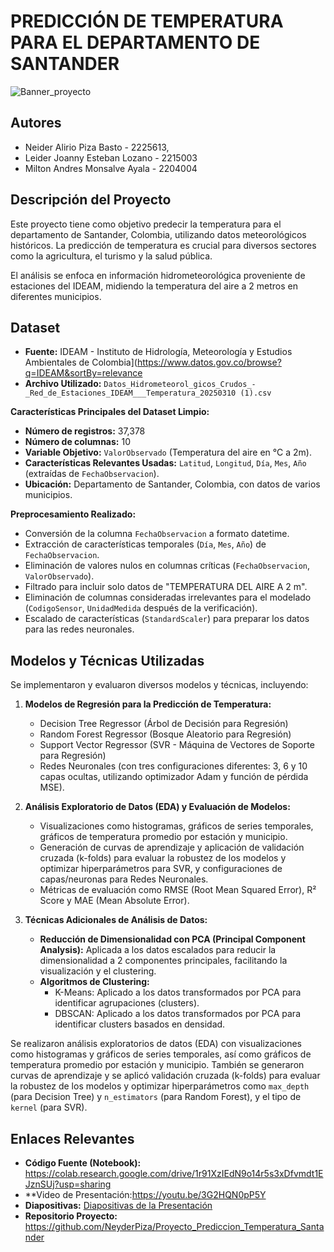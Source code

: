 # PREDICCIÓN DE TEMPERATURA PARA EL DEPARTAMENTO DE SANTANDER

![Banner_proyecto](https://github.com/user-attachments/assets/6def4232-7fb2-49bf-910f-84432e954ad3)


##  Autores
 - Neider Alirio Piza Basto - 2225613,
 - Leider Joanny Esteban Lozano - 2215003 
 - Milton Andres Monsalve Ayala - 2204004


##  Descripción del Proyecto
Este proyecto tiene como objetivo predecir la temperatura para el departamento de Santander, Colombia, utilizando datos meteorológicos históricos. La predicción de temperatura es crucial para diversos sectores como la agricultura, el turismo y la salud pública.

El análisis se enfoca en información hidrometeorológica proveniente de estaciones del IDEAM, midiendo la temperatura del aire a 2 metros en diferentes municipios.

##  Dataset

- **Fuente:** IDEAM - Instituto de Hidrología, Meteorología y Estudios Ambientales de Colombia](https://www.datos.gov.co/browse?q=IDEAM&sortBy=relevance
- **Archivo Utilizado:** `Datos_Hidrometeorol_gicos_Crudos_-_Red_de_Estaciones_IDEAM___Temperatura_20250310 (1).csv`

**Características Principales del Dataset Limpio:**
- **Número de registros:** 37,378
- **Número de columnas:** 10
- **Variable Objetivo:** `ValorObservado` (Temperatura del aire en °C a 2m).
- **Características Relevantes Usadas:** `Latitud`, `Longitud`, `Día`, `Mes`, `Año` (extraídas de `FechaObservacion`).
- **Ubicación:** Departamento de Santander, Colombia, con datos de varios municipios.

**Preprocesamiento Realizado:**
*   Conversión de la columna `FechaObservacion` a formato datetime.
*   Extracción de características temporales (`Día`, `Mes`, `Año`) de `FechaObservacion`.
*   Eliminación de valores nulos en columnas críticas (`FechaObservacion`, `ValorObservado`).
*   Filtrado para incluir solo datos de "TEMPERATURA DEL AIRE A 2 m".
*   Eliminación de columnas consideradas irrelevantes para el modelado (`CodigoSensor`, `UnidadMedida` después de la verificación).
*   Escalado de características (`StandardScaler`) para preparar los datos para las redes neuronales.

##  Modelos y Técnicas Utilizadas
Se implementaron y evaluaron diversos modelos y técnicas, incluyendo:

1.  **Modelos de Regresión para la Predicción de Temperatura:**
    *   Decision Tree Regressor (Árbol de Decisión para Regresión)
    *   Random Forest Regressor (Bosque Aleatorio para Regresión)
    *   Support Vector Regressor (SVR - Máquina de Vectores de Soporte para Regresión)
    *   Redes Neuronales (con tres configuraciones diferentes: 3, 6 y 10 capas ocultas, utilizando optimizador Adam y función de pérdida MSE).

2.  **Análisis Exploratorio de Datos (EDA) y Evaluación de Modelos:**
    *   Visualizaciones como histogramas, gráficos de series temporales, gráficos de temperatura promedio por estación y municipio.
    *   Generación de curvas de aprendizaje y aplicación de validación cruzada (k-folds) para evaluar la robustez de los modelos y optimizar hiperparámetros para SVR, y configuraciones de capas/neuronas para Redes Neuronales.
    *   Métricas de evaluación como RMSE (Root Mean Squared Error), R² Score y MAE (Mean Absolute Error).

3.  **Técnicas Adicionales de Análisis de Datos:**
    *   **Reducción de Dimensionalidad con PCA (Principal Component Analysis):** Aplicada a los datos escalados para reducir la dimensionalidad a 2 componentes principales, facilitando la visualización y el clustering.
    *   **Algoritmos de Clustering:**
        *   K-Means: Aplicado a los datos transformados por PCA para identificar agrupaciones (clusters).
        *   DBSCAN: Aplicado a los datos transformados por PCA para identificar clusters basados en densidad.


Se realizaron análisis exploratorios de datos (EDA) con visualizaciones como histogramas y gráficos de series temporales, así como gráficos de temperatura promedio por estación y municipio. También se generaron curvas de aprendizaje y se aplicó validación cruzada (k-folds) para evaluar la robustez de los modelos y optimizar hiperparámetros como `max_depth` (para Decision Tree) y `n_estimators` (para Random Forest), y el tipo de `kernel` (para SVR).


##  Enlaces Relevantes
- **Código Fuente (Notebook):** https://colab.research.google.com/drive/1r91XzIEdN9o14r5s3xDfvmdt1EJznSUj?usp=sharing
- **Video de Presentación:https://youtu.be/3G2HQN0pP5Y
- **Diapositivas:** [Diapositivas de la Presentación](https://github.com/NeyderPiza/Proyecto_Prediccion_Temperatura_Santander/blob/main/Prediccion-de-Temperatura-en-Santander-Colombia%20(1).pdf)
- **Repositorio Proyecto:** https://github.com/NeyderPiza/Proyecto_Prediccion_Temperatura_Santander
<!--
**Dependencias Principales:**
- pandas
- numpy
- matplotlib
- seaborn
- scikit-learn
  -->
